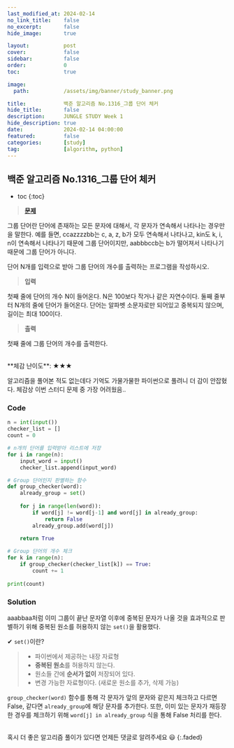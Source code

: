 ```yaml
---
last_modified_at: 2024-02-14
no_link_title:    false 
no_excerpt:       false 
hide_image:       true

layout:           post
cover:            false
sidebar:          false
order:            0      
toc:              true

image:
  path:           /assets/img/banner/study_banner.png

title:            백준 알고리즘 No.1316_그룹 단어 체커
hide_title:       false
description:      JUNGLE STUDY Week 1
hide_description: true
date:             2024-02-14 04:00:00
featured:         false
categories:       [study]
tag:              [algorithm, python]
---
```


## 백준 알고리즘 No.1316_그룹 단어 체커

* toc
{:toc}

> [**문제**](https://www.acmicpc.net/problem/1316)

그룹 단어란 단어에 존재하는 모든 문자에 대해서, 각 문자가 연속해서 나타나는 경우만을 말한다. 
예를 들면, ccazzzzbb는 c, a, z, b가 모두 연속해서 나타나고, 
kin도 k, i, n이 연속해서 나타나기 때문에 그룹 단어이지만, 
aabbbccb는 b가 떨어져서 나타나기 때문에 그룹 단어가 아니다.

단어 N개를 입력으로 받아 그룹 단어의 개수를 출력하는 프로그램을 작성하시오.

> **입력**

첫째 줄에 단어의 개수 N이 들어온다. N은 100보다 작거나 같은 자연수이다. 
둘째 줄부터 N개의 줄에 단어가 들어온다. 단어는 알파벳 소문자로만 되어있고 중복되지 않으며, 길이는 최대 100이다.

> **출력** 

첫째 줄에 그룹 단어의 개수를 출력한다.

<br>
**체감 난이도**: ★★★ 

알고리즘을 풀어본 적도 없는데다 기억도 가물가물한 파이썬으로 풀려니 더 감이 안잡혔다. 
체감상 이번 스터디 문제 중 가장 어려웠음..

### Code
```python
n = int(input())
checker_list = []
count = 0

# n개의 단어를 입력받아 리스트에 저장
for i in range(n):
    input_word = input()
    checker_list.append(input_word)

# Group 단어인지 판별하는 함수
def group_checker(word):
    already_group = set()
    
    for j in range(len(word)):
        if word[j] != word[j-1] and word[j] in already_group:
            return False
        already_group.add(word[j])
    
    return True

# Group 단어의 개수 체크
for k in range(n):
    if group_checker(checker_list[k]) == True:
        count += 1
        
print(count)
```

### Solution

aaabbaa처럼 이미 그룹이 끝난 문자열 이후에 중복된 문자가 나올 것을 효과적으로 판별하기 위해 
중복된 원소를 허용하지 않는 `set()`을 활용했다. 

✔ `set()`이란?

> - 파이썬에서 제공하는 내장 자료형
> - **중복된 원소**를 허용하지 않는다.
> - 원소들 간에 **순서가 없이** 저장되어 있다.
> - 변경 가능한 자료형이다. (새로운 원소를 추가, 삭제 가능)

`group_checker(word)` 함수를 통해 각 문자가 앞의 문자와 같은지 체크하고 
다르면 False, 같다면 `already_group`에 해당 문자를 추가한다.
또한, 이미 있는 문자가 재등장한 경우를 체크하기 위해 `word[j] in already_group` 식을 통해 False 처리를 한다.

<br>
혹시 더 좋은 알고리즘 풀이가 있다면 언제든 댓글로 알려주세요 😃
{:.faded}